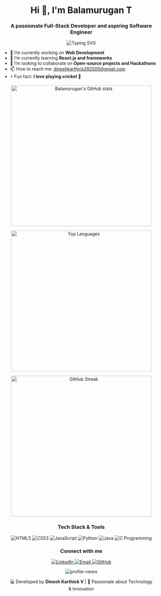 <!-- Header Section -->
<h1 align="center">Hi 👋, I'm Balamurugan T</h1>
<h3 align="center">A passionate Full-Stack Developer and aspiring Software Engineer</h3>

<!-- Typing SVG -->
<p align="center">
  <img src="https://readme-typing-svg.demolab.com?font=Fira+Code&weight=600&size=24&duration=3000&pause=500&color=00FFAF&center=true&vCenter=true&width=550&lines=Full-Stack+Developer;Machine+Learning+Enthusiast;Lifelong+Learner;Open+to+Opportunities!" alt="Typing SVG" />
</p>

<!-- About Me Section -->
<ul>
  <li>🔭 I’m currently working on <strong>Web Development</strong></li>
  <li>🌱 I’m currently learning <strong>React.js and frameworks</strong></li>
  <li>👯 I’m looking to collaborate on <strong>Open-source projects and Hackathons</strong></li>
  <li>📫 How to reach me: <a href="mailto:tbalancemurugan@gmail.com">dineshkarthick282005@gmail.com</a></li>
  <li>⚡ Fun fact: <strong>I love playing cricket 🏏</strong></li>
</ul>

<!-- GitHub Stats Section -->
<p align="center">
  <img src="https://github-readme-stats.vercel.app/api?username=just-bm&show_icons=true&theme=radical" alt="Balamurugan's GitHub stats" width="450" />
</p>

<!-- Top Languages Section -->
<p align="center">
  <img src="https://github-readme-stats.vercel.app/api/top-langs/?username=just-bm&layout=compact&theme=radical" alt="Top Languages" width="450" />
</p>

<!-- GitHub Streak Section -->
<p align="center">
  <img src="https://github-readme-streak-stats.herokuapp.com/?user=just-bm&theme=radical" alt="GitHub Streak" width="450" />
</p>

<!-- Skills Section -->
<h3 align="center">Tech Stack & Tools</h3>
<p align="center">
  <img src="https://img.shields.io/badge/HTML5-E34F26?style=for-the-badge&logo=html5&logoColor=white" alt="HTML5" />
  <img src="https://img.shields.io/badge/CSS3-1572B6?style=for-the-badge&logo=css3&logoColor=white" alt="CSS3" />
  <img src="https://img.shields.io/badge/JavaScript-F7DF1E?style=for-the-badge&logo=javascript&logoColor=black" alt="JavaScript" />
  <img src="https://img.shields.io/badge/Python-3776AB?style=for-the-badge&logo=python&logoColor=white" alt="Python" />
  <img src="https://img.shields.io/badge/Java-ED8B00?style=for-the-badge&logo=java&logoColor=white" alt="Java" />
  <img src="https://img.shields.io/badge/C-00599C?style=for-the-badge&logo=c&logoColor=white" alt="C Programming" />
</p>

<!-- Connect With Me Section -->
<h3 align="center">Connect with me</h3>
<p align="center">
  <a href="https://www.linkedin.com/in/dinesh-karthick-v-6b073a28b/](https://www.linkedin.com/in/just0bm0or0balamurugan/" target="_blank">
    <img src="https://img.shields.io/badge/LinkedIn-0077B5?style=for-the-badge&logo=linkedin&logoColor=white" alt="LinkedIn" />
  </a>
  <a href="mailto:tbalancemurugan@gmail.com" target="_blank">
    <img src="https://img.shields.io/badge/Email-D14836?style=for-the-badge&logo=gmail&logoColor=white" alt="Email" />
  </a>
  <a href="https://github.com/just-bm" target="_blank">
    <img src="https://img.shields.io/badge/GitHub-100000?style=for-the-badge&logo=github&logoColor=white" alt="GitHub" />
  </a>
</p>

<!-- Profile Views Counter -->
<p align="center">
  <img src="https://komarev.com/ghpvc/?username=just-bm&label=Profile%20views&color=0e75b6&style=flat" alt="profile-views" />
</p>

<!-- Footer Section -->
<p align="center">
  💻 Developed by <b>Dinesh Karthick V</b> | 💖 Passionate about Technology & Innovation
</p>

